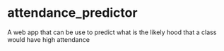 # attendance_predictor
A web app that can be use to predict what is the likely hood that a class would have high attendance
